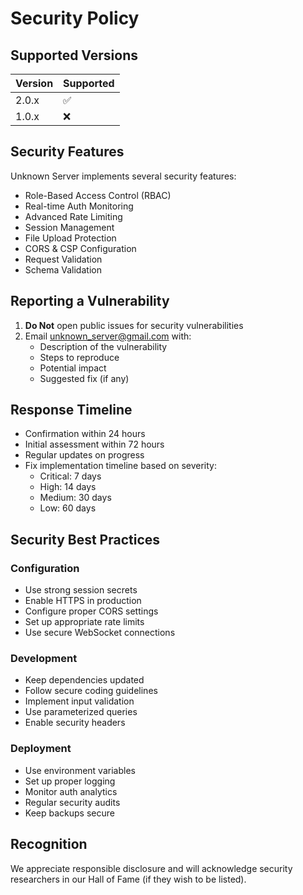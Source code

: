 # Security Policy

## Supported Versions

| Version | Supported          |
| ------- | ------------------ |
| 2.0.x   | :white_check_mark: |
| 1.0.x   | :x:                |

## Security Features

Unknown Server implements several security features:

- Role-Based Access Control (RBAC)
- Real-time Auth Monitoring
- Advanced Rate Limiting
- Session Management
- File Upload Protection
- CORS & CSP Configuration
- Request Validation
- Schema Validation

## Reporting a Vulnerability

1. **Do Not** open public issues for security vulnerabilities
2. Email unknown_server@gmail.com with:
   - Description of the vulnerability
   - Steps to reproduce
   - Potential impact
   - Suggested fix (if any)

## Response Timeline

- Confirmation within 24 hours
- Initial assessment within 72 hours
- Regular updates on progress
- Fix implementation timeline based on severity:
  - Critical: 7 days
  - High: 14 days
  - Medium: 30 days
  - Low: 60 days

## Security Best Practices

### Configuration
- Use strong session secrets
- Enable HTTPS in production
- Configure proper CORS settings
- Set up appropriate rate limits
- Use secure WebSocket connections

### Development
- Keep dependencies updated
- Follow secure coding guidelines
- Implement input validation
- Use parameterized queries
- Enable security headers

### Deployment
- Use environment variables
- Set up proper logging
- Monitor auth analytics
- Regular security audits
- Keep backups secure

## Recognition

We appreciate responsible disclosure and will acknowledge security researchers in our Hall of Fame (if they wish to be listed).